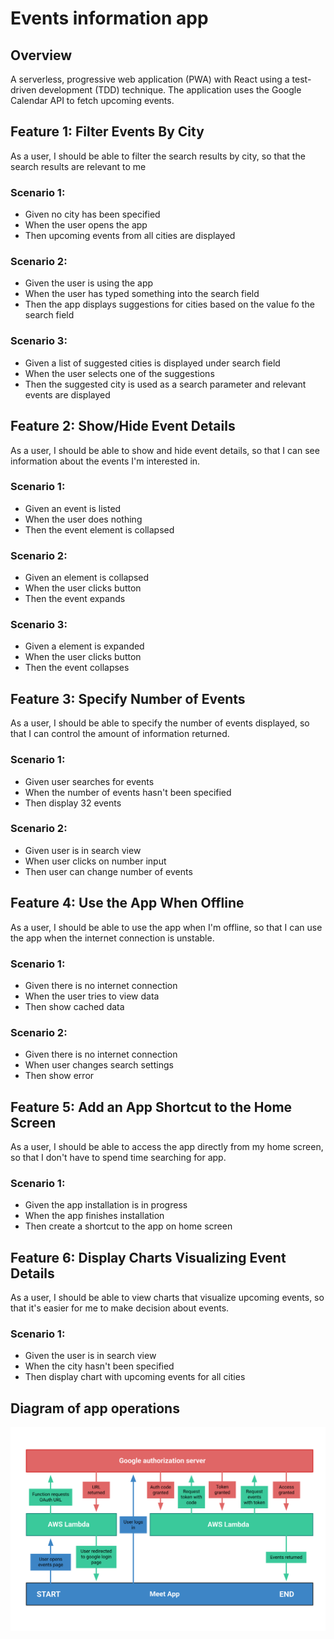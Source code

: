 # Events information app

## Overview
A serverless, progressive web application (PWA) with React using a test-driven development (TDD) technique. The application uses the Google Calendar API to fetch upcoming events.

## Feature 1: Filter Events By City

As a user, I should be able to filter the search results by city, so that the search results are relevant to me

### Scenario 1:
 - Given no city has been specified
 - When the user opens the app
 - Then upcoming events from all cities are displayed

### Scenario 2:
 - Given the user is using the app
 - When the user has typed something into the search field
 - Then the app displays suggestions for cities based on the value fo the search field

### Scenario 3:
 - Given a list of suggested cities is displayed under search field
 - When the user selects one of the suggestions
 - Then the suggested city is used as a search parameter and relevant events are displayed

## Feature 2: Show/Hide Event Details

As a user, I should be able to show and hide event details, so that I can see information about the events I'm interested in.

### Scenario 1:
 - Given an event is listed
 - When the user does nothing
 - Then the event element is collapsed

### Scenario 2:
 - Given an element is collapsed
 - When the user clicks button
 - Then the event expands

### Scenario 3:
 - Given a element is expanded
 - When the user clicks button
 - Then the event collapses

## Feature 3: Specify Number of Events

As a user, I should be able to specify the number of events displayed, so that I can control the amount of information returned.

### Scenario 1:
 - Given user searches for events
 - When the number of events hasn't been specified
 - Then display 32 events

### Scenario 2:
 - Given user is in search view
 - When user clicks on number input
 - Then user can change number of events

## Feature 4: Use the App When Offline

As a user, I should be able to use the app when I'm offline, so that I can use the app when the internet connection is unstable.

### Scenario 1:
 - Given there is no internet connection
 - When the user tries to view data
 - Then show cached data

### Scenario 2:
 - Given there is no internet connection
 - When user changes search settings
 - Then show error

## Feature 5: Add an App Shortcut to the Home Screen

As a user, I should be able to access the app directly from my home screen, so that I don't have to spend time searching for app.

### Scenario 1:
 - Given the app installation is in progress
 - When the app finishes installation
 - Then create a shortcut to the app on home screen

## Feature 6: Display Charts Visualizing Event Details

As a user, I should be able to view charts that visualize upcoming events, so that it's easier for me to make decision about events.

### Scenario 1:
 - Given the user is in search view
 - When the city hasn't been specified
 - Then display chart with upcoming events for all cities

## Diagram of app operations

![Diagram of the app architecture.](https://github.com/timok81/cf-meet/blob/main/src/assets/meet-app-diagram.png?raw=true)
